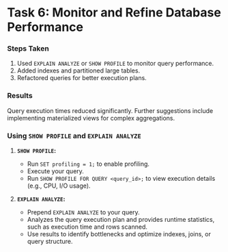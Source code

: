 # Task 6: Monitor and Refine Database Performance

### Steps Taken
1. Used `EXPLAIN ANALYZE` or `SHOW PROFILE` to monitor query performance.
2. Added indexes and partitioned large tables.
3. Refactored queries for better execution plans.

### Results
Query execution times reduced significantly. Further suggestions include implementing materialized views for complex aggregations.


### Using `SHOW PROFILE` and `EXPLAIN ANALYZE`

1. **`SHOW PROFILE`:**
   - Run `SET profiling = 1;` to enable profiling.
   - Execute your query.
   - Run `SHOW PROFILE FOR QUERY <query_id>;` to view execution details (e.g., CPU, I/O usage).

2. **`EXPLAIN ANALYZE`:**
   - Prepend `EXPLAIN ANALYZE` to your query.
   - Analyzes the query execution plan and provides runtime statistics, such as execution time and rows scanned.
   - Use results to identify bottlenecks and optimize indexes, joins, or query structure.
